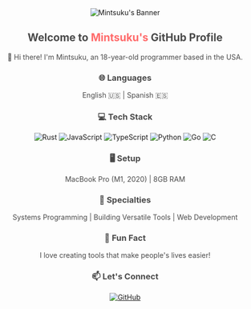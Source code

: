 
<!-- Readme Style: Light Mode -->

<div align="center">
  <img src="https://via.placeholder.com/1000x200/f0f0f0/333333?text=Mintsuku" alt="Mintsuku's Banner">
</div>

<h2 align="center">
  <span style="color: #4a4a4a;">Welcome to</span> <span style="color: #ff6b6b;">Mintsuku's</span> <span style="color: #4a4a4a;">GitHub Profile</span>
</h2>

<p align="center">
  <span style="color: #4a4a4a;">👋 Hi there! I'm Mintsuku, an 18-year-old programmer based in the USA.</span>
</p>

<h3 align="center" style="color: #4a4a4a;">🌐 Languages</h3>
<p align="center">
  <span style="color: #4a4a4a;">English 🇺🇸 | Spanish 🇪🇸</span>
</p>

<h3 align="center" style="color: #4a4a4a;">💻 Tech Stack</h3>
<p align="center">
  <img src="https://img.shields.io/badge/Rust-black?style=for-the-badge&logo=rust&logoColor=#E57324" alt="Rust">
  <img src="https://img.shields.io/badge/JavaScript-black?style=for-the-badge&logo=javascript&logoColor=F7DF1E" alt="JavaScript">
  <img src="https://img.shields.io/badge/TypeScript-black?style=for-the-badge&logo=typescript&logoColor=007ACC" alt="TypeScript">
  <img src="https://img.shields.io/badge/Python-black?style=for-the-badge&logo=python&logoColor=3776AB" alt="Python">
  <img src="https://img.shields.io/badge/Go-black?style=for-the-badge&logo=go&logoColor=00ADD8" alt="Go">
  <img src="https://img.shields.io/badge/C-black?style=for-the-badge&logo=c&logoColor=A8B9CC" alt="C">
</p>

<h3 align="center" style="color: #4a4a4a;">🖥️ Setup</h3>
<p align="center">
  <span style="color: #4a4a4a;">MacBook Pro (M1, 2020) | 8GB RAM</span>
</p>

<h3 align="center" style="color: #4a4a4a;">🔧 Specialties</h3>
<p align="center">
  <span style="color: #4a4a4a;">Systems Programming | Building Versatile Tools | Web Development</span>
</p>

<h3 align="center" style="color: #4a4a4a;">🌟 Fun Fact</h3>
<p align="center">
  <span style="color: #4a4a4a;">I love creating tools that make people's lives easier!</span>
</p>

<h3 align="center" style="color: #4a4a4a;">📫 Let's Connect</h3>
<p align="center">
  <a href="https://github.com/mintsuku" target="_blank">
    <img src="https://img.shields.io/badge/GitHub-black?style=for-the-badge&logo=github&logoColor=white" alt="GitHub">
  </a>
</p>
